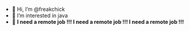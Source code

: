 - 👋 Hi, I’m @freakchick
- 👀 I’m interested in java
- 🌱 **I need a remote job !!! I need a remote job !!! I need a remote job !!!**

<!---
freakchick/freakchick is a ✨ special ✨ repository because its `README.md` (this file) appears on your GitHub profile.
You can click the Preview link to take a look at your changes.
--->
